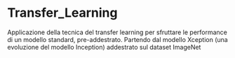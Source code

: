 # Transfer_Learning
 Applicazione della tecnica del transfer learning per sfruttare le performance di un modello standard, pre-addestrato.  Partendo dal modello Xception (una evoluzione del modello Inception) addestrato sul dataset ImageNet 
